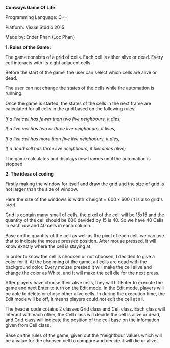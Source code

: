 **Conways Game Of Life**

Programming Language: C++

Platform: Visual Studio 2015

Made by: Ender Phan (Loc Phan)

**1. Rules of the Game:**

   The game consists of a grid of cells. Each cell is either alive or dead. Every cell interacts with its eight adjacent cells.
   
   Before the start of the game, the user can select which cells are alive or dead.
   
   The user can not change the states of the cells while the automation is running.
   
   Once the game is started, the states of the cells in the next frame are calculated for all cells in the grid based on the following rules:

   *If a live cell has fewer than two live neighbours, it dies,*
   
   *If a live cell has two or three live neighbours, it lives,*
   
   *If a live cell has more than five live neighbours, it dies,*
   
   *If a dead cell has three live neighbours, it becomes alive;*

   The game calculates and displays new frames until the automation is stopped.

**2. The ideas of coding**

  Firstly making the window for itself and draw the grid and the size of grid is not larger than the size of window.
  
  Here the size of the windows is width x height = 600 x 600 (it is also grid's size). 
  
  Grid is contain many small of cells, the pixel of the cell will be 15x15 and the quantity of the cell should be 600 devided by 15 is 40. So we have 40 Cells in each row and 40 cells in each column.
  
  Base on the quantity of the cell as well as the pixel of each cell, we can use that to indicate the mouse pressed position. After mouse pressed, it will know exactly where the cell is staying at. 
  
  In order to know the cell is choosen or not choosen, I decided to give a color for it. At the beginning of the game, all cells are dead with the background color. Every mouse pressed it will make the cell alive and change the color as White, and it will make the cell die for the next press.
  
  After players have choose their alive cells, they will hit Enter to execute the game and next Enter to turn on the Edit mode. In the Edit mode, players will be able to delete or chose other alive cells. In during the execution time, the Edit mode will be off, it means players could not edit the cell at all.
  
  The header code cotains 2 classes Grid class and Cell class. Each class will interact with each other, the Cell class will decide the cell is alive or dead, and Grid class will indicate the position of the cell base on the infomation given from Cell class.
  
  Base on the rules of the game, given out the *neightbour values which will be a value for the choosen cell to compare and decide it will die or alive.
  
  
